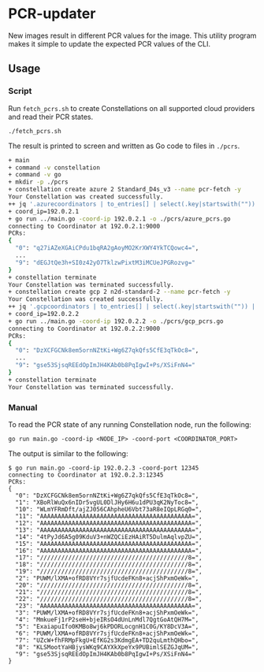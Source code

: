 # PCR-updater

New images result in different PCR values for the image.
This utility program makes it simple to update the expected PCR values of the CLI.

## Usage

### Script

Run `fetch_pcrs.sh` to create Constellations on all supported cloud providers and read their PCR states.
```shell
./fetch_pcrs.sh
```

The result is printed to screen and written as Go code to files in `./pcrs`.
```bash
+ main
+ command -v constellation
+ command -v go
+ mkdir -p ./pcrs
+ constellation create azure 2 Standard_D4s_v3 --name pcr-fetch -y
Your Constellation was created successfully.
++ jq '.azurecoordinators | to_entries[] | select(.key|startswith("")) | .value.PublicIP' -rcM constellation-state.json
+ coord_ip=192.0.2.1
+ go run ../main.go -coord-ip 192.0.2.1 -o ./pcrs/azure_pcrs.go
connecting to Coordinator at 192.0.2.1:9000
PCRs:
{
  "0": "q27iAZeXGAiCPdu1bqRA2gAoyMO2KrXWY4YkTCQowc4=",
  ...
  "9": "dEGJtQe3h+SI0z42yO7TklzwPixtM3iMCUeJPGRozvg="
}
+ constellation terminate
Your Constellation was terminated successfully.
+ constellation create gcp 2 n2d-standard-2 --name pcr-fetch -y
Your Constellation was created successfully.
++ jq '.gcpcoordinators | to_entries[] | select(.key|startswith("")) | .value.PublicIP' -rcM constellation-state.json
+ coord_ip=192.0.2.2
+ go run ../main.go -coord-ip 192.0.2.2 -o ./pcrs/gcp_pcrs.go
connecting to Coordinator at 192.0.2.2:9000
PCRs:
{
  "0": "DzXCFGCNk8em5ornNZtKi+Wg6Z7qkQfs5CfE3qTkOc8=",
  ...
  "9": "gse53SjsqREEdOpImJH4KAb0b8PqIgwI+Ps/XSiFnN4="
}
+ constellation terminate
Your Constellation was terminated successfully.
```

### Manual

To read the PCR state of any running Constellation node, run the following:
```shell
go run main.go -coord-ip <NODE_IP> -coord-port <COORDINATOR_PORT>
```

The output is similar to the following:
```shell
$ go run main.go -coord-ip 192.0.2.3 -coord-port 12345
connecting to Coordinator at 192.0.2.3:12345
PCRs:
{
  "0": "DzXCFGCNk8em5ornNZtKi+Wg6Z7qkQfs5CfE3qTkOc8=",
  "1": "XBoRlWuQx6nIDr5vgUL0DlJHy6H6u1dPU3qK2NyToc8=",
  "10": "WLmYFRmDft/ajZJ056CAhpheU6Vbt73aR8eIQpLRGq0=",
  "11": "AAAAAAAAAAAAAAAAAAAAAAAAAAAAAAAAAAAAAAAAAAA=",
  "12": "AAAAAAAAAAAAAAAAAAAAAAAAAAAAAAAAAAAAAAAAAAA=",
  "13": "AAAAAAAAAAAAAAAAAAAAAAAAAAAAAAAAAAAAAAAAAAA=",
  "14": "4tPyJd6A5g09KduV3+nWZQCiEzHAiRT5DulmAqlvpZU=",
  "15": "AAAAAAAAAAAAAAAAAAAAAAAAAAAAAAAAAAAAAAAAAAA=",
  "16": "AAAAAAAAAAAAAAAAAAAAAAAAAAAAAAAAAAAAAAAAAAA=",
  "17": "//////////////////////////////////////////8=",
  "18": "//////////////////////////////////////////8=",
  "19": "//////////////////////////////////////////8=",
  "2": "PUWM/lXMA+ofRD8VYr7sjfUcdeFKn8+acjShPxmOeWk=",
  "20": "//////////////////////////////////////////8=",
  "21": "//////////////////////////////////////////8=",
  "22": "//////////////////////////////////////////8=",
  "23": "AAAAAAAAAAAAAAAAAAAAAAAAAAAAAAAAAAAAAAAAAAA=",
  "3": "PUWM/lXMA+ofRD8VYr7sjfUcdeFKn8+acjShPxmOeWk=",
  "4": "MmkueFj1rP2seH+bjeIRsO4dUnLnMdl7QgtGoAtQH7M=",
  "5": "ExaiapuIfo0KMBo8wj6kPDORLocgnH1C0G/KY8DcV3A=",
  "6": "PUWM/lXMA+ofRD8VYr7sjfUcdeFKn8+acjShPxmOeWk=",
  "7": "UZcW+fhFRMpFkgU+EfKG2s3KdmgEA+TD2quLmthQHbo=",
  "8": "KLSMootYaHBjysWKq9CAYXkXpeYx9PUBimlSEZGJqUM=",
  "9": "gse53SjsqREEdOpImJH4KAb0b8PqIgwI+Ps/XSiFnN4="
}
```
